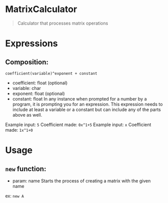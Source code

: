 # MatrixCalculator
> Calculator that processes matrix operations

# Expressions
## Composition:
`coefficient(variable)^exponent + constant`
- coefficient: float (optional)
- variable: char 
- exponent: float (optional)
- constant: float
In any instance when prompted for a number by a program, it is prompting you for an expression. This expression needs to include at least a variable or a constant but can include any of the parts above as well.

Example input: `5` Coefficient made: `0x^1+5`
Example input: `x` Coefficient made: `1x^1+0`

# Usage
## `new` function:
- param: name 
Starts the process of creating a matrix with the given name

ex: `new A`

